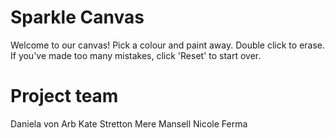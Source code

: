 # Sparkle Canvas

Welcome to our canvas! Pick a colour and paint away. Double click to erase. If you've made too many mistakes, click 'Reset' to start over. 

# Project team

Daniela von Arb
Kate Stretton
Mere Mansell
Nicole Ferma
